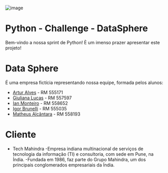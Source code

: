 ![image](https://github.com/ianmonteirom/Challenge-Python/assets/152393807/20e9b38f-a3ee-4b89-8488-549bc2940ddb)


# Python - Challenge - DataSphere 
Bem-vindo a nossa sprint de Python!
È um imenso prazer apresentar este projeto!

# Data Sphere
É uma empresa fictícia representando nossa equipe, 
formada pelos alunos: 
-  <a href="https://www.linkedin.com/in/artur-alves-tenca-b1ba862b6/">Artur Alves</a> - RM 555171 
- <a href="https://www.linkedin.com/in/giuliana-lucas-85b4532b6/">Giuliana Lucas</a> - RM 557597
- <a href="https://www.linkedin.com/in/ian-monteiro-moreira-a4543a2b7/">Ian Monteiro</a> - RM 558652 
- <a href="https://www.linkedin.com/in/igor-brunelli-ralo-39143a2b7/">Igor Brunelli</a> - RM 555035
- <a href="https://www.linkedin.com/in/matheus-estev%C3%A3o-5248b9238/">Matheus Alcântara</a> - RM 558193

# Cliente 
- Tech Mahindra
-Empresa indiana multinacional de serviços de tecnologia da informação (TI) e consultoria, com sede em Pune, na Índia.
-Fundada em 1986, faz parte do Grupo Mahindra, um dos principais conglomerados empresariais da Índia.

